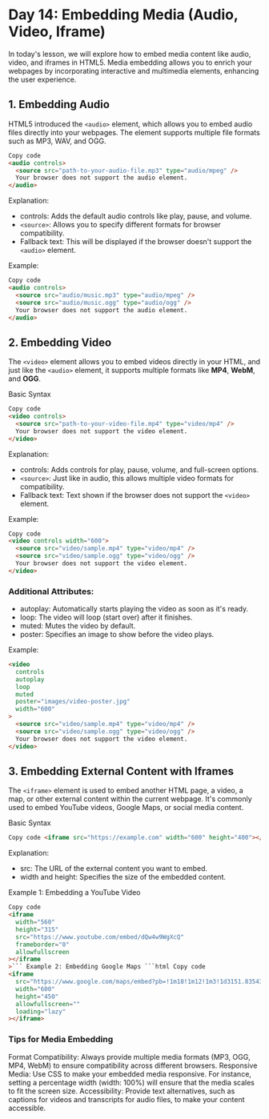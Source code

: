 # Day 14: Embedding Media (Audio, Video, Iframe)

In today's lesson, we will explore how to embed media content like audio, video, and iframes in HTML5. Media embedding allows you to enrich your webpages by incorporating interactive and multimedia elements, enhancing the user experience.

## 1. Embedding Audio

HTML5 introduced the `<audio>` element, which allows you to embed audio files directly into your webpages. The element supports multiple file formats such as MP3, WAV, and OGG.

```html
Copy code
<audio controls>
  <source src="path-to-your-audio-file.mp3" type="audio/mpeg" />
  Your browser does not support the audio element.
</audio>
```

Explanation:

- controls: Adds the default audio controls like play, pause, and volume.
- `<source>`: Allows you to specify different formats for browser compatibility.
- Fallback text: This will be displayed if the browser doesn't support the `<audio>` element.

Example:

```html
Copy code
<audio controls>
  <source src="audio/music.mp3" type="audio/mpeg" />
  <source src="audio/music.ogg" type="audio/ogg" />
  Your browser does not support the audio element.
</audio>
```

## 2. Embedding Video

The `<video>` element allows you to embed videos directly in your HTML, and just like the `<audio>` element, it supports multiple formats like **MP4**, **WebM**, and **OGG**.

Basic Syntax

```html
Copy code
<video controls>
  <source src="path-to-your-video-file.mp4" type="video/mp4" />
  Your browser does not support the video element.
</video>
```

Explanation:

- controls: Adds controls for play, pause, volume, and full-screen options.
- `<source>`: Just like in audio, this allows multiple video formats for compatibility.
- Fallback text: Text shown if the browser does not support the `<video>` element.

Example:

```html
Copy code
<video controls width="600">
  <source src="video/sample.mp4" type="video/mp4" />
  <source src="video/sample.ogg" type="video/ogg" />
  Your browser does not support the video element.
</video>
```

### Additional Attributes:

- autoplay: Automatically starts playing the video as soon as it's ready.
- loop: The video will loop (start over) after it finishes.
- muted: Mutes the video by default.
- poster: Specifies an image to show before the video plays.

Example:

```html
<video
  controls
  autoplay
  loop
  muted
  poster="images/video-poster.jpg"
  width="600"
>
  <source src="video/sample.mp4" type="video/mp4" />
  <source src="video/sample.ogg" type="video/ogg" />
  Your browser does not support the video element.
</video>
```

## 3. Embedding External Content with Iframes

The `<iframe>` element is used to embed another HTML page, a video, a map, or other external content within the current webpage. It's commonly used to embed YouTube videos, Google Maps, or social media content.

Basic Syntax

```html
Copy code <iframe src="https://example.com" width="600" height="400"></iframe>
```

Explanation:

- src: The URL of the external content you want to embed.
- width and height: Specifies the size of the embedded content.

Example 1: Embedding a YouTube Video

````html
Copy code
<iframe
  width="560"
  height="315"
  src="https://www.youtube.com/embed/dQw4w9WgXcQ"
  frameborder="0"
  allowfullscreen
></iframe
>``` Example 2: Embedding Google Maps ```html Copy code
<iframe
  src="https://www.google.com/maps/embed?pb=!1m18!1m12!1m3!1d3151.8354345093705!2d144.9630578153167!3d-37.8136279797517!2m3!1f0!2f0!3f0!3m2!1i1024!2i768!4f13.1!3m3!1m2!1s0x6ad642af0f11fd81%3A0xf577d4faec9d9400!2sMelbourne%20VIC%2C%20Australia!5e0!3m2!1sen!2sus!4v1633087242950!5m2!1sen!2sus"
  width="600"
  height="450"
  allowfullscreen=""
  loading="lazy"
></iframe>
````

### Tips for Media Embedding

Format Compatibility: Always provide multiple media formats (MP3, OGG, MP4, WebM) to ensure compatibility across different browsers.
Responsive Media: Use CSS to make your embedded media responsive. For instance, setting a percentage width (width: 100%) will ensure that the media scales to fit the screen size.
Accessibility: Provide text alternatives, such as captions for videos and transcripts for audio files, to make your content accessible.
